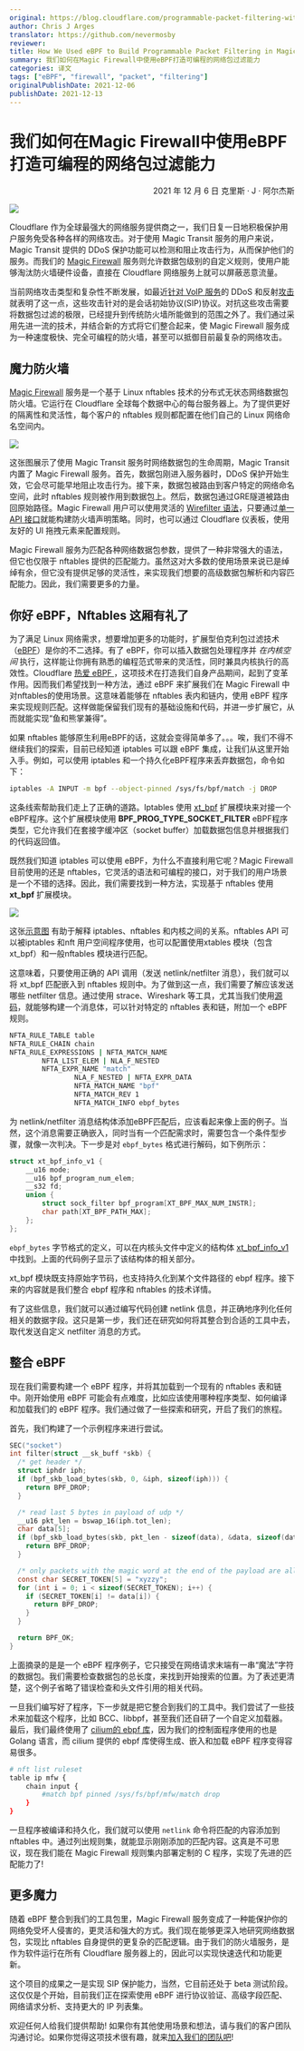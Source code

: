 ```yaml
---
original: https://blog.cloudflare.com/programmable-packet-filtering-with-magic-firewall/
author: Chris J Arges
translator: https://github.com/nevermosby
reviewer: 
title: How We Used eBPF to Build Programmable Packet Filtering in Magic Firewall
summary: 我们如何在Magic Firewall中使用eBPF打造可编程的网络包过滤能力
categories: 译文
tags: ["eBPF", "firewall", "packet", "filtering"]
originalPublishDate: 2021-12-06
publishDate: 2021-12-13
---
```


# 我们如何在Magic Firewall中使用eBPF打造可编程的网络包过滤能力
<p align='right'>2021 年 12 月 6 日 克里斯 · J · 阿尔杰斯</p>

![](./img/magic-firewall-00.png)

Cloudflare 作为全球最强大的网络服务提供商之一，我们日复一日地积极保护用户服务免受各种各样的网络攻击。对于使用 Magic Transit 服务的用户来说，Magic Transit 提供的 DDoS 保护功能可以检测和阻止攻击行为，从而保护他们的服务。而我们的 [Magic Firewall](https://www.cloudflare.com/magic-firewall/) 服务则允许数据包级别的自定义规则，使用户能够淘汰防火墙硬件设备，直接在 Cloudflare 网络服务上就可以屏蔽恶意流量。

当前网络攻击类型和复杂性不断发展，如最近[针对 VoIP 服务](http://blog.cloudflare.com/update-on-voip-attacks/)的 DDoS 和反射[攻击](http://blog.cloudflare.com/attacks-on-voip-providers/)就表明了这一点，这些攻击针对的是会话初始协议(SIP)协议。对抗这些攻击需要将数据包过滤的极限，已经提升到传统防火墙所能做到的范围之外了。我们通过采用先进一流的技术，并结合新的方式将它们整合起来，使 Magic Firewall 服务成为一种速度极快、完全可编程的防火墙，甚至可以抵御目前最复杂的网络攻击。

## 魔力防火墙
[Magic Firewall](http://blog.cloudflare.com/introducing-magic-firewall/) 服务是一个基于 Linux nftables 技术的分布式无状态网络数据包防火墙。它运行在 Cloudflare 全球每个数据中心的每台服务器上。为了提供更好的隔离性和灵活性，每个客户的 nftables 规则都配置在他们自己的 Linux 网络命名空间内。

![](./img/magic-firewall-01.png)

这张图展示了使用 Magic Transit 服务时网络数据包的生命周期，Magic Transit 内置了 Magic Firewall 服务。首先，数据包刚进入服务器时，DDoS 保护开始生效，它会尽可能早地阻止攻击行为。接下来，数据包被路由到客户特定的网络命名空间，此时 nftables 规则被作用到数据包上。然后，数据包通过GRE隧道被路由回原始路径。Magic Firewall 用户可以使用灵活的 [Wirefilter 语法](https://github.com/cloudflare/wirefilter)，只要通过[单一 API 接口](https://developers.cloudflare.com/magic-firewall)就能构建防火墙声明策略。同时，也可以通过 Cloudflare 仪表板，使用友好的 UI 拖拽元素来配置规则。

Magic Firewall 服务为匹配各种网络数据包参数，提供了一种非常强大的语法，但它也仅限于 nftables 提供的匹配能力。虽然这对大多数的使用场景来说已是绰绰有余，但它没有提供足够的灵活性，来实现我们想要的高级数据包解析和内容匹配能力。因此，我们需要更多的力量。

## 你好 eBPF，Nftables 这厢有礼了

为了满足 Linux 网络需求，想要增加更多的功能时，扩展型伯克利包过滤技术（[eBPF](https://ebpf.io/)）是你的不二选择。有了 eBPF，你可以插入数据包处理程序并 *在内核空间* 执行，这样能让你拥有熟悉的编程范式带来的灵活性，同时兼具内核执行的高效性。Cloudflare [热爱 eBPF ](http://blog.cloudflare.com/tag/ebpf/)，这项技术在打造我们自身产品期间，起到了变革作用。因而我们希望找到一种方法，通过 eBPF 来扩展我们在 Magic Firewall 中对nftables的使用场景。这意味着能够在 nftables 表内和链内，使用 eBPF 程序来实现规则匹配。这样做能保留我们现有的基础设施和代码，并进一步扩展它，从而就能实现“鱼和熊掌兼得”。

如果 nftables 能够原生利用eBPF的话，这就会变得简单多了。。。唉，我们不得不继续我们的探索，目前已经知道 iptables 可以跟 eBPF 集成，让我们从这里开始入手。例如，可以使用 iptables 和一个持久化eBPF程序来丢弃数据包，命令如下：

```bash
iptables -A INPUT -m bpf --object-pinned /sys/fs/bpf/match -j DROP
```

这条线索帮助我们走上了正确的道路。Iptables 使用 [xt_bpf](https://git.kernel.org/pub/scm/linux/kernel/git/torvalds/linux.git/tree/net/netfilter/xt_bpf.c#n60) 扩展模块来对接一个eBPF程序。这个扩展模块使用 **BPF_PROG_TYPE_SOCKET_FILTER** eBPF程序类型，它允许我们在套接字缓冲区（socket buffer）加载数据包信息并根据我们的代码返回值。

既然我们知道 iptables 可以使用 eBPF，为什么不直接利用它呢？Magic Firewall 目前使用的还是 nftables，它灵活的语法和可编程的接口，对于我们的用户场景是一个不错的选择。因此，我们需要找到一种方法，实现基于 nftables 使用 **xt_bpf** 扩展模块。

![](./img/magic-firewall-02.png)

这张[示意图](https://developers.redhat.com/blog/2020/08/18/iptables-the-two-variants-and-their-relationship-with-nftables#using_iptables_nft) 有助于解释 iptables、nftables 和内核之间的关系。nftables API 可以被iptables 和nft 用户空间程序使用，也可以配置使用xtables 模块（包含 xt_bpf）和一般nftables 模块进行匹配。

这意味着，只要使用正确的 API 调用（发送 netlink/netfilter 消息），我们就可以将 xt_bpf 匹配嵌入到 nftables 规则中。为了做到这一点，我们需要了解应该发送哪些 netfilter 信息。通过使用 strace、Wireshark 等工具，尤其当我们使用[源码](https://github.com/torvalds/linux/blob/master/net/netfilter/xt_bpf.c)，就能够构建一个消息体，可以针对特定的 nftables 表和链，附加一个 eBPF 规则。

```bash
NFTA_RULE_TABLE table
NFTA_RULE_CHAIN chain
NFTA_RULE_EXPRESSIONS | NFTA_MATCH_NAME
	    NFTA_LIST_ELEM | NLA_F_NESTED
	    NFTA_EXPR_NAME "match"
		        NLA_F_NESTED | NFTA_EXPR_DATA
		        NFTA_MATCH_NAME "bpf"
		        NFTA_MATCH_REV 1
		        NFTA_MATCH_INFO ebpf_bytes
```

为 netlink/netfilter 消息结构体添加eBPF匹配后，应该看起来像上面的例子。当然，这个消息需要正确嵌入，同时当有一个匹配需求时，需要包含一个条件型步骤，就像一次判决。下一步是对 `ebpf_bytes` 格式进行解码，如下例所示：

```C
struct xt_bpf_info_v1 {
	__u16 mode;
	__u16 bpf_program_num_elem;
	__s32 fd;
	union {
		struct sock_filter bpf_program[XT_BPF_MAX_NUM_INSTR];
		char path[XT_BPF_PATH_MAX];
	};
};
```

`ebpf_bytes` 字节格式的定义，可以在内核头文件中定义的结构体 [xt_bpf_info_v1](https://git.netfilter.org/iptables/tree/include/linux/netfilter/xt_bpf.h#n27) 中找到。上面的代码例子显示了该结构体的相关部分。

xt_bpf 模块既支持原始字节码，也支持持久化到某个文件路径的 ebpf 程序。接下来的内容就是我们整合 ebpf 程序和 nftables 的技术详情。

有了这些信息，我们就可以通过编写代码创建 netlink 信息，并正确地序列化任何相关的数据字段。这只是第一步，我们还在研究如何将其整合到合适的工具中去，取代发送自定义 netfilter 消息的方式。

## 整合 eBPF

现在我们需要构建一个 eBPF 程序，并将其加载到一个现有的 nftables 表和链中。刚开始使用 eBPF 可能会有点难度，比如应该使用哪种程序类型、如何编译和加载我们的 eBPF 程序。我们通过做了一些探索和研究，开启了我们的旅程。

首先，我们构建了一个示例程序来进行尝试。

```C
SEC("socket")
int filter(struct __sk_buff *skb) {
  /* get header */
  struct iphdr iph;
  if (bpf_skb_load_bytes(skb, 0, &iph, sizeof(iph))) {
    return BPF_DROP;
  }

  /* read last 5 bytes in payload of udp */
  __u16 pkt_len = bswap_16(iph.tot_len);
  char data[5];
  if (bpf_skb_load_bytes(skb, pkt_len - sizeof(data), &data, sizeof(data))) {
    return BPF_DROP;
  }

  /* only packets with the magic word at the end of the payload are allowed */
  const char SECRET_TOKEN[5] = "xyzzy";
  for (int i = 0; i < sizeof(SECRET_TOKEN); i++) {
    if (SECRET_TOKEN[i] != data[i]) {
      return BPF_DROP;
    }
  }

  return BPF_OK;
}
```

上面摘录的是是一个 eBPF 程序例子，它只接受在网络请求末端有一串“魔法”字符的数据包。我们需要检查数据包的总长度，来找到开始搜索的位置。为了表述更清楚，这个例子省略了错误检查和头文件引用的相关代码。

一旦我们编写好了程序，下一步就是把它整合到我们的工具中。我们尝试了一些技术来加载这个程序，比如 BCC、libbpf，甚至我们还自研了一个自定义加载器。最后，我们最终使用了 [cilium的 ebpf 库](https://github.com/cilium/ebpf/)，因为我们的控制面程序使用的也是Golang 语言，而 cilium 提供的 ebpf 库使得生成、嵌入和加载 eBPF 程序变得容易很多。

```bash
# nft list ruleset
table ip mfw {
	chain input {
		#match bpf pinned /sys/fs/bpf/mfw/match drop
	}
}
```

一旦程序被编译和持久化，我们就可以使用 `netlink` 命令将匹配的内容添加到 nftables 中。通过列出规则集，就能显示刚刚添加的匹配内容。这真是不可思议，现在我们能在 Magic Firewall 规则集内部署定制的 C 程序，实现了先进的匹配能力了!

## 更多魔力

随着 eBPF 整合到我们的工具包里，Magic Firewall 服务变成了一种能保护你的网络免受坏人侵害的，更灵活和强大的方式。我们现在能够更深入地研究网络数据包，实现比 nftables 自身提供的更复杂的匹配逻辑。由于我们的防火墙服务，是作为软件运行在所有 Cloudflare 服务器上的，因此可以实现快速迭代和功能更新。

这个项目的成果之一是实现 SIP 保护能力，当然，它目前还处于 beta 测试阶段。这仅仅是个开始，目前我们正在探索使用 eBPF 进行协议验证、高级字段匹配、网络请求分析、支持更大的 IP 列表集。

欢迎任何人给我们提供帮助! 如果你有其他使用场景和想法，请与我们的客户团队沟通讨论。如果你觉得这项技术很有趣，就来[加入我们的团队吧](https://www.cloudflare.com/careers/)!